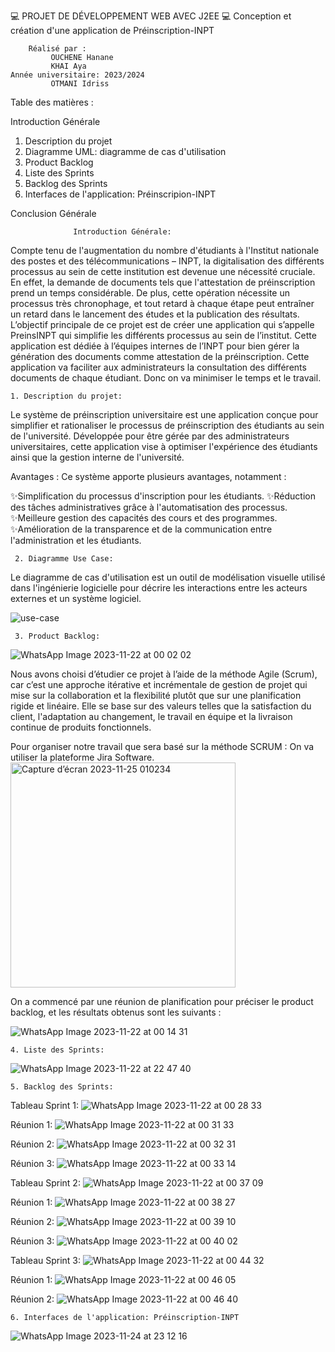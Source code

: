 💻 PROJET DE DÉVELOPPEMENT WEB AVEC J2EE 💻
                                  Conception et création d'une application de Préinscription-INPT
        
        
        Réalisé par :                                                                
             OUCHENE Hanane
             KHAI Aya                                                                   Année universitaire: 2023/2024
             OTMANI Idriss


   
   
    
   Table des matières :
 
Introduction Générale 
1. Description du projet
2. Diagramme UML: diagramme de cas d'utilisation
3. Product Backlog
4. Liste des Sprints
5. Backlog des Sprints
6. Interfaces de l'application: Préinscripion-INPT

Conclusion Générale


                  Introduction Générale:
   Compte tenu de l'augmentation du nombre d'étudiants à l'Institut  nationale des postes et des télécommunications – INPT, la digitalisation des différents processus au sein de cette institution est devenue une nécessité cruciale. 
  En effet, la demande de documents tels que l'attestation de préinscription prend un temps considérable. De plus, cette opération nécessite un processus très chronophage, et tout retard à chaque étape peut entraîner un retard dans le lancement des études et la publication des résultats.
    L’objectif principale de ce projet est de créer une application qui s’appelle PreinsINPT qui simplifie les différents processus au sein de l’institut. Cette application est dédiée à l’équipes internes de l’INPT pour bien gérer la génération des documents comme attestation de la préinscription. 
    Cette application va faciliter aux administrateurs la consultation des différents documents  de chaque étudiant. Donc on va minimiser le temps et le travail.

    1. Description du projet:
 Le système de préinscription universitaire est une application conçue pour simplifier et rationaliser le processus de préinscription des étudiants au sein de l'université. Développée pour être gérée par des administrateurs universitaires, cette application vise à optimiser l'expérience des étudiants ainsi que la gestion interne de l'université.

  Avantages :
Ce système apporte plusieurs avantages, notamment :

✨Simplification du processus d'inscription pour les étudiants.
✨Réduction des tâches administratives grâce à l'automatisation des processus.
✨Meilleure gestion des capacités des cours et des programmes.
✨Amélioration de la transparence et de la communication entre l'administration et les étudiants.

     2. Diagramme Use Case:
   Le diagramme de cas d'utilisation est un outil de modélisation visuelle utilisé dans l'ingénierie logicielle pour décrire les interactions entre les acteurs externes et un système logiciel.
   
![use-case](https://github.com/Ayakhai/PreinscriptionINPT/assets/130522193/3b44577b-b2f8-4837-a0ea-8a048b24e76b)

     3. Product Backlog:

   ![WhatsApp Image 2023-11-22 at 00 02 02](https://github.com/Ayakhai/Preinscription-INPT/assets/130522193/419b44a6-e8a0-477d-b76d-77e0be2da8a5)


  Nous avons choisi d’étudier ce projet à l’aide de la méthode Agile (Scrum), car c’est une approche itérative et incrémentale de gestion de projet qui mise sur la collaboration et la flexibilité plutôt que sur une planification rigide et linéaire. Elle se base sur des valeurs telles que la satisfaction du client, l'adaptation au changement, le travail en équipe et la livraison continue de produits fonctionnels.
    
   Pour organiser notre travail que sera basé sur la méthode SCRUM : On va utiliser la plateforme Jira Software.
                               <img width="360" alt="Capture d’écran 2023-11-25 010234" src="https://github.com/Ayakhai/Preinscription-INPT/assets/130522193/e4bdebd8-c62e-4fe4-bb7e-312bc84a806c">

  On a commencé par une réunion de planification pour préciser le product backlog, et les résultats obtenus sont les suivants :

![WhatsApp Image 2023-11-22 at 00 14 31](https://github.com/Ayakhai/Preinscription-INPT/assets/130522193/97f287aa-5177-402a-8aa4-0d16630dfa31)

    4. Liste des Sprints:
 ![WhatsApp Image 2023-11-22 at 22 47 40](https://github.com/Ayakhai/Preinscription-INPT/assets/130522193/57cb82f0-6e8b-4430-b7ec-5d715897c692)

    5. Backlog des Sprints:

   Tableau Sprint 1:
  ![WhatsApp Image 2023-11-22 at 00 28 33](https://github.com/Ayakhai/Preinscription-INPT/assets/130522193/20884538-cca1-4228-bd82-ebbcc86972ca)

  Réunion 1:
  ![WhatsApp Image 2023-11-22 at 00 31 33](https://github.com/Ayakhai/Preinscription-INPT/assets/130522193/febcb947-c876-4801-b2dd-cceb3b1e25bb)

  Réunion 2:
  ![WhatsApp Image 2023-11-22 at 00 32 31](https://github.com/Ayakhai/Preinscription-INPT/assets/130522193/4d8899d5-9e9c-48af-9040-542913bfa67b)

  Réunion 3:
  ![WhatsApp Image 2023-11-22 at 00 33 14](https://github.com/Ayakhai/Preinscription-INPT/assets/130522193/2219e014-9cbe-4cdc-b563-b689d2ac7ab1)

   Tableau Sprint 2:
 ![WhatsApp Image 2023-11-22 at 00 37 09](https://github.com/Ayakhai/Preinscription-INPT/assets/130522193/bde57daa-d0fc-415c-abeb-422b59271fb0)

 Réunion 1:
 ![WhatsApp Image 2023-11-22 at 00 38 27](https://github.com/Ayakhai/Preinscription-INPT/assets/130522193/6d133a0a-b55e-4046-ba73-55a3ef538182)

 Réunion 2:
 ![WhatsApp Image 2023-11-22 at 00 39 10](https://github.com/Ayakhai/Preinscription-INPT/assets/130522193/bf122170-c2e0-40b9-bf99-2f88d02c7bdb)

 Réunion 3:
 ![WhatsApp Image 2023-11-22 at 00 40 02](https://github.com/Ayakhai/Preinscription-INPT/assets/130522193/7df53ae4-2e46-4239-8062-435088c93db7)

   Tableau Sprint 3:
 ![WhatsApp Image 2023-11-22 at 00 44 32](https://github.com/Ayakhai/Preinscription-INPT/assets/130522193/2c72dbf8-a5f6-4dd9-aab1-e6491090b7ba)

Réunion 1:
![WhatsApp Image 2023-11-22 at 00 46 05](https://github.com/Ayakhai/Preinscription-INPT/assets/130522193/1e5d2316-eaa9-4530-9124-49e18f35b27d)

Réunion 2:
![WhatsApp Image 2023-11-22 at 00 46 40](https://github.com/Ayakhai/Preinscription-INPT/assets/130522193/f06d6f5d-edb9-40aa-9710-afd77ecb4c5a)

    6. Interfaces de l'application: Préinscription-INPT
![WhatsApp Image 2023-11-24 at 23 12 16](https://github.com/Ayakhai/Preinscription-INPT/assets/130522193/b5381bb7-6e81-4a17-bcd2-5ffcb871b66a)

